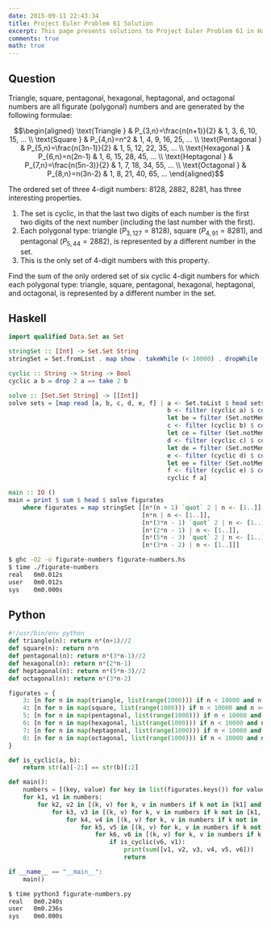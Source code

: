 ```yaml
---
date: 2015-09-11 22:43:34
title: Project Euler Problem 61 Solution
excerpt: This page presents solutions to Project Euler Problem 61 in Haskell and Python.
comments: true
math: true
---
```



## Question

Triangle, square, pentagonal, hexagonal, heptagonal, and octagonal
numbers are all figurate (polygonal) numbers and are generated by the
following formulae:

$$\begin{aligned}
\text{Triangle } & P_{3,n}=\frac{n(n+1)}{2} & 1, 3, 6, 10, 15, ... \\
\text{Square } & P_{4,n}=n^2 & 1, 4, 9, 16, 25, ... \\
\text{Pentagonal } & P_{5,n}=\frac{n(3n-1)}{2} & 1, 5, 12, 22, 35, ... \\
\text{Hexagonal } & P_{6,n}=n(2n-1) & 1, 6, 15, 28, 45, ... \\
\text{Heptagonal } & P_{7,n}=\frac{n(5n-3)}{2} & 1, 7, 18, 34, 55, ... \\
\text{Octagonal } & P_{8,n}=n(3n-2) & 1, 8, 21, 40, 65, ...
\end{aligned}$$

The ordered set of three 4-digit numbers: 8128, 2882, 8281, has three
interesting properties.

1.  The set is cyclic, in that the last two digits of each number is the
    first two digits of the next number (including the last number with
    the first).
2.  Each polygonal type: triangle ($P_{3,127}=8128$), square
    ($P_{4,91}=8281$), and pentagonal ($P_{5,44}=2882$), is represented
    by a different number in the set.
3.  This is the only set of 4-digit numbers with this property.

Find the sum of the only ordered set of six cyclic 4-digit numbers for
which each polygonal type: triangle, square, pentagonal, hexagonal,
heptagonal, and octagonal, is represented by a different number in the
set.






## Haskell

```haskell
import qualified Data.Set as Set

stringSet :: [Int] -> Set.Set String
stringSet = Set.fromList . map show . takeWhile (< 10000) . dropWhile (< 1000)

cyclic :: String -> String -> Bool
cyclic a b = drop 2 a == take 2 b

solve :: [Set.Set String] -> [[Int]]
solve sets = [map read [a, b, c, d, e, f] | a <- Set.toList $ head sets,
                                            b <- filter (cyclic a) $ concatMap Set.toList $ tail sets,
                                            let be = filter (Set.notMember b) $ tail sets,
                                            c <- filter (cyclic b) $ concatMap Set.toList be,
                                            let ce = filter (Set.notMember c) be,
                                            d <- filter (cyclic c) $ concatMap Set.toList ce,
                                            let de = filter (Set.notMember d) ce,
                                            e <- filter (cyclic d) $ concatMap Set.toList de,
                                            let ee = filter (Set.notMember e) de,
                                            f <- filter (cyclic e) $ concatMap Set.toList ee,
                                            cyclic f a]

main :: IO ()
main = print $ sum $ head $ solve figurates
    where figurates = map stringSet [[n*(n + 1) `quot` 2 | n <- [1..]],
                                     [n*n | n <- [1..]],
                                     [n*(3*n - 1) `quot` 2 | n <- [1..]],
                                     [n*(2*n - 1) | n <- [1..]],
                                     [n*(5*n - 3) `quot` 2 | n <- [1..]],
                                     [n*(3*n - 2) | n <- [1..]]]
```


```bash
$ ghc -O2 -o figurate-numbers figurate-numbers.hs
$ time ./figurate-numbers
real   0m0.012s
user   0m0.012s
sys    0m0.000s
```



## Python

```python
#!/usr/bin/env python
def triangle(n): return n*(n+1)//2
def square(n): return n*n
def pentagonal(n): return n*(3*n-1)//2
def hexagonal(n): return n*(2*n-1)
def heptagonal(n): return n*(5*n-3)//2
def octagonal(n): return n*(3*n-2)

figurates = {
    3: [n for n in map(triangle, list(range(1000))) if n < 10000 and n >= 1000],
    4: [n for n in map(square, list(range(1000))) if n < 10000 and n >= 1000],
    5: [n for n in map(pentagonal, list(range(1000))) if n < 10000 and n >= 1000],
    6: [n for n in map(hexagonal, list(range(1000))) if n < 10000 and n >= 1000],
    7: [n for n in map(heptagonal, list(range(1000))) if n < 10000 and n >= 1000],
    8: [n for n in map(octagonal, list(range(1000))) if n < 10000 and n >= 1000]
}

def is_cyclic(a, b):
    return str(a)[-2:] == str(b)[:2]

def main():
    numbers = [(key, value) for key in list(figurates.keys()) for value in figurates[key]]
    for k1, v1 in numbers:
        for k2, v2 in [(k, v) for k, v in numbers if k not in [k1] and is_cyclic(v1, v)]:
            for k3, v3 in [(k, v) for k, v in numbers if k not in [k1, k2] and is_cyclic(v2, v)]:
                for k4, v4 in [(k, v) for k, v in numbers if k not in [k1, k2, k3] and is_cyclic(v3, v)]:
                    for k5, v5 in [(k, v) for k, v in numbers if k not in [k1, k2, k3, k4] and is_cyclic(v4, v)]:
                        for k6, v6 in [(k, v) for k, v in numbers if k not in [k1, k2, k3, k4, k5] and is_cyclic(v5, v)]:
                            if is_cyclic(v6, v1):
                                print(sum([v1, v2, v3, v4, v5, v6]))
                                return

if __name__ == "__main__":
    main()
```


```bash
$ time python3 figurate-numbers.py
real   0m0.240s
user   0m0.236s
sys    0m0.000s
```


